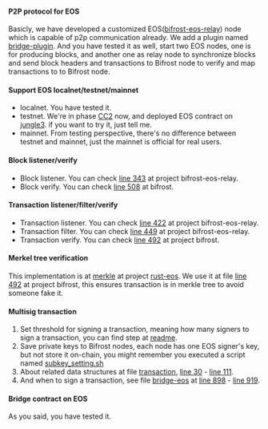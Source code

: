 #### P2P protocol for EOS
Basicly, we have developed a customized EOS([bifrost-eos-relay](https://github.com/bifrost-finance/bifrost-eos-relay)) node which is capable of p2p communication already.
We add a plugin named [bridge-plugin](https://github.com/bifrost-finance/bifrost-eos-relay/tree/master/plugins/bridge_plugin).
And you have tested it as well, start two EOS nodes, one is for producing blocks, and another one as relay node to synchronize blocks and send block headers and transactions 
to Bifrost node to verify and map transactions to to Bifrost node.

#### Support EOS localnet/testnet/mainnet
- localnet. You have tested it.
- testnet. We're in phase [CC2](https://dash.bifrost.finance/#/explorer) now, and deployed EOS contract on [jungle3](http://monitor3.jungletestnet.io/#home). if you want to try it,
just tell me.
- mainnet. From testing perspective, there's no difference between testnet and mainnet, just the mainnet is official
for real users.

#### Block listener/verify
- Block listener. You can check [line 343](https://github.com/bifrost-finance/bifrost-eos-relay/blob/master/plugins/bridge_plugin/bridge_plugin.cpp#L343) at project bifrost-eos-relay.
- Block verify. You can check [line 508](https://github.com/bifrost-finance/bifrost/blob/jamie-dev/brml/bridge-eos/src/lib.rs#L508) at bifrost.

#### Transaction listener/filter/verify
- Transaction listener. You can check [line 422](https://github.com/bifrost-finance/bifrost-eos-relay/blob/master/plugins/bridge_plugin/bridge_plugin.cpp#L422) at project bifrost-eos-relay.
- Transaction filter. You can check [line 449](https://github.com/bifrost-finance/bifrost-eos-relay/blob/master/plugins/bridge_plugin/bridge_plugin.cpp#L449) at project bifrost-eos-relay.
- Transaction verify. You can check [line 492](https://github.com/bifrost-finance/bifrost/blob/jamie-dev/brml/bridge-eos/src/lib.rs#L492) at project bifrost.

#### Merkel tree verification
This implementation is at [merkle](https://github.com/bifrost-finance/rust-eos/blob/master/chain/src/merkle.rs) at project [rust-eos](https://github.com/bifrost-finance/rust-eos).
We use it at file [line 492](https://github.com/bifrost-finance/bifrost/blob/jamie-dev/brml/bridge-eos/src/lib.rs#L492) at project bifrost, this ensures transaction is in merkle tree to avoid someone fake it.

#### Multisig transaction
1. Set threshold for signing a transaction, meaning how many signers to sign a transaction, you can find step at [readme](https://github.com/bifrost-finance/bifrost/tree/jamie-dev/docs#bifrost-to-eos).
2. Save private keys to Bifrost nodes, each node has one EOS signer's key, but not store it on-chain, you might remember you executed a script named [subkey_setting.sh](https://github.com/bifrost-finance/bifrost/blob/jamie-dev/docs/subkey_setting.sh)
3. About related data structures at file [transaction](https://github.com/bifrost-finance/bifrost/blob/jamie-dev/brml/bridge-eos/src/transaction.rs), [line 30](https://github.com/bifrost-finance/bifrost/blob/jamie-dev/brml/bridge-eos/src/transaction.rs#L30) - [line 111](https://github.com/bifrost-finance/bifrost/blob/jamie-dev/brml/bridge-eos/src/transaction.rs#L111).
4. And when to sign a transaction, see file [bridge-eos](https://github.com/bifrost-finance/bifrost/blob/jamie-dev/brml/bridge-eos/src/lib.rs) at [line 898](https://github.com/bifrost-finance/bifrost/blob/jamie-dev/brml/bridge-eos/src/lib.rs#L898) - [line 919](https://github.com/bifrost-finance/bifrost/blob/jamie-dev/brml/bridge-eos/src/lib.rs#L919).

#### Bridge contract on EOS
As you said, you have tested it.
